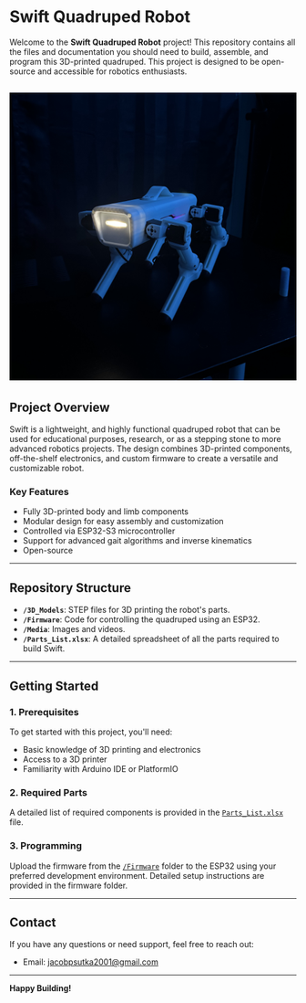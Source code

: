 
# Swift Quadruped Robot

Welcome to the **Swift Quadruped Robot** project! 
This repository contains all the files and documentation you should need to build, assemble, and program this 3D-printed quadruped. 
This project is designed to be open-source and accessible for robotics enthusiasts.

![Swift Quadruped Robot](./Media/Swift_1.jpg)
---

## Project Overview

Swift is a lightweight, and highly functional quadruped robot that can be used for educational purposes, research, or as a stepping stone to more advanced robotics projects. The design combines 3D-printed components, off-the-shelf electronics, and custom firmware to create a versatile and customizable robot.

### Key Features
- Fully 3D-printed body and limb components
- Modular design for easy assembly and customization
- Controlled via ESP32-S3 microcontroller
- Support for advanced gait algorithms and inverse kinematics
- Open-source

---

## Repository Structure

- **`/3D_Models`**: STEP files for 3D printing the robot's parts.
- **`/Firmware`**: Code for controlling the quadruped using an ESP32.
- **`/Media`**: Images and videos.
- **`/Parts_List.xlsx`**: A detailed spreadsheet of all the parts required to build Swift.

---

## Getting Started

### 1. Prerequisites
To get started with this project, you'll need:
- Basic knowledge of 3D printing and electronics
- Access to a 3D printer
- Familiarity with Arduino IDE or PlatformIO

### 2. Required Parts
A detailed list of required components is provided in the [`Parts_List.xlsx`](./Parts_List.xlsx) file.

### 3. Programming
Upload the firmware from the [`/Firmware`](./Firmware) folder to the ESP32 using your preferred development environment. Detailed setup instructions are provided in the firmware folder.

---

## Contact

If you have any questions or need support, feel free to reach out:
- Email: [jacobpsutka2001@gmail.com](mailto:jacobpsutka2001@gmail.com)

---

**Happy Building!**
